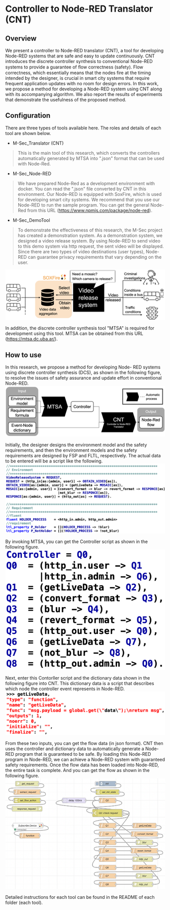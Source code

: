 # Controller to Node-RED Translator (CNT)

## Overview
We present a controller to Node-RED translator (CNT), a tool for developing Node-RED systems that are safe and easy to update continuously. CNT introduces the discrete controller synthesis to conventional Node-RED systems to provide a guarantee of ﬂow correctness (safety). Flow correctness, which essentially means that the nodes fire at the timing intended by the designer, is crucial in smart city systems that require frequent application updates with no room for design errors. In this work, we propose a method for developing a Node-RED system using CNT along with its accompanying algorithm. We also report the results of experiments that demonstrate the usefulness of the proposed method.  
  

  

## Configuration
There are three types of tools available here. The roles and details of each tool are shown below.  
  
* M-Sec_Translator (CNT)
> This is the main tool of this research, which converts the controllers automatically generated by MTSA into ".json" format that can be used with Node-Red.  
  
* M-Sec_Node-RED
> We have prepared Node-Red as a development environment with docker. You can read the ".json" file converted by CNT in this environment. Our Node-RED is equipped with SoxFire, which is used for developing smart city systems. We recommend that you use our Node-RED to run the sample program. You can get the general Node-Red from this URL (https://www.npmjs.com/package/node-red).  
  
* M-Sec_DemoTool
> To demonstrate the effectiveness of this research, the M-Sec project has created a demonstration system. As a demonstration system, we designed a video release system. By using Node-RED to send video to this demo system via http request, the sent video will be displayed. Since there are two types of video destinations (user types), Node-RED can guarantee privacy requirements that vary depending on the user. 

![Demo System : Video Release System](./figures/VideoReleaseSystem.png "Video release system")
  
In addition, the discrete controller synthesis tool "MTSA" is required for development using this tool.
MTSA can be obtained from this URL (https://mtsa.dc.uba.ar/).
  



## How to use
In this research, we propose a method for developing Node- RED systems using discrete controller synthesis (DCS), as shown in the following figure, to resolve the issues of safety assurance and update effort in conventional Node-RED.
![ProposalMethod](./figures/ProposalMethod.png "Proposal development method")
  
Initially, the designer designs the environment model and the safety requirements, and then the environment models and the safety requirements are designed by FSP and FLTL, respectively. The actual data to be entered will be a script like the following.
![Input](./figures/Input.png "MTSA input")
  
By invoking MTSA, you can get the Controller script as shown in the following figure.
![Controller](./figures/Controller.png "MTSA output (CNT Input)")
  
Next, enter this Contorller script and the dictionary data shown in the following figure into CNT. This dictionary data is a script that describes which node the controller event represents in Node-RED.
![DictionaryData](./figures/DictionaryData.png "DictionaryData(CNT Input)")
  
From these two inputs, you can get the flow data (in json format). CNT then uses the controller and dictionary data to automatically generate a Node-RED program that is guaranteed to be safe. By loading this Node-RED program in Node-RED, we can achieve a Node-RED system with guaranteed safety requirements. Once the flow data has been loaded into Node-RED, the entire task is complete. And you can get the flow as shown in the following figure.
![Output](./figures/Output.png "CNT Output")
  
  
Detailed instructions for each tool can be found in the README of each folder (each tool).